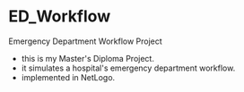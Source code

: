 # ED_Workflow
Emergency Department Workflow Project

- this is my Master's Diploma Project.
- it simulates a hospital's emergency department workflow.
- implemented in NetLogo.
 

